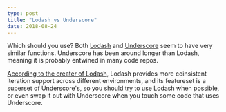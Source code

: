 ```yaml
---
type: post
title: "Lodash vs Underscore"
date: 2018-08-24
---
```


Which should you use? Both [Lodash](https://lodash.com/) and [Underscore](https://underscorejs.org/)
seem to have very similar functions.
Underscore has been around longer than Lodash,
meaning it is probably entwined in many code repos. 

[According to the creater of Lodash](https://stackoverflow.com/questions/13789618/differences-between-lodash-and-underscore#), Lodash provides more coinsistent iteration support across different environments,
and its featureset is a superset of Underscore's, so you should try to use Lodash when possible,
or even swap it out with Underscore when you touch some code that uses Underscore.

